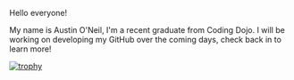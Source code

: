 Hello everyone! 

My name is Austin O'Neil, I'm a recent graduate from Coding Dojo. I will be working on developing my GitHub over the coming days, check back in to learn more! 

[![trophy](https://github-profile-trophy.vercel.app/?username=SeaAustinCode)](https://github.com/SeaAustinCode/github-profile-trophy)
